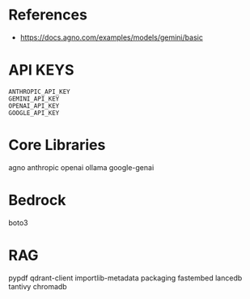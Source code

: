 # References
- https://docs.agno.com/examples/models/gemini/basic

# API KEYS

```
ANTHROPIC_API_KEY
GEMINI_API_KEY
OPENAI_API_KEY
GOOGLE_API_KEY
```
# Core Libraries
agno anthropic openai ollama google-genai

# Bedrock
boto3

# RAG
pypdf qdrant-client importlib-metadata packaging fastembed lancedb tantivy chromadb
